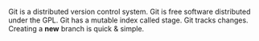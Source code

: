 Git is a distributed version control system.
Git is free software distributed under the GPL.
Git has a mutable index called stage.
Git tracks changes.
Creating a **new** branch is quick & simple.
